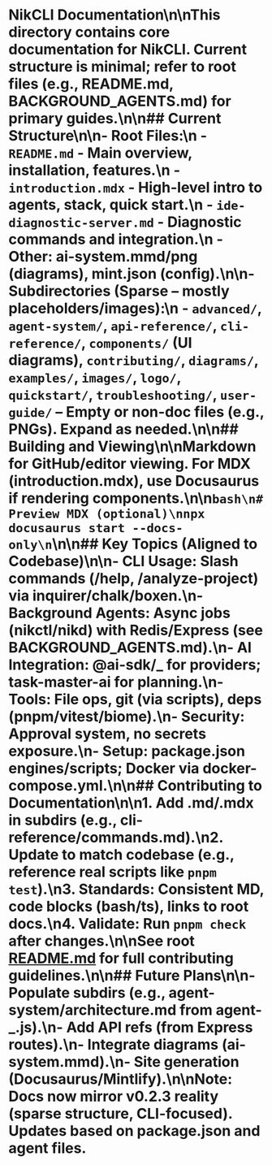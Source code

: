 # NikCLI Documentation\n\nThis directory contains core documentation for NikCLI. Current structure is minimal; refer to root files (e.g., README.md, BACKGROUND_AGENTS.md) for primary guides.\n\n## Current Structure\n\n- **Root Files**:\n - `README.md` - Main overview, installation, features.\n - `introduction.mdx` - High-level intro to agents, stack, quick start.\n - `ide-diagnostic-server.md` - Diagnostic commands and integration.\n - Other: ai-system.mmd/png (diagrams), mint.json (config).\n\n- **Subdirectories** (Sparse – mostly placeholders/images):\n - `advanced/`, `agent-system/`, `api-reference/`, `cli-reference/`, `components/` (UI diagrams), `contributing/`, `diagrams/`, `examples/`, `images/`, `logo/`, `quickstart/`, `troubleshooting/`, `user-guide/` – Empty or non-doc files (e.g., PNGs). Expand as needed.\n\n## Building and Viewing\n\nMarkdown for GitHub/editor viewing. For MDX (introduction.mdx), use Docusaurus if rendering components.\n\n`bash\n# Preview MDX (optional)\nnpx docusaurus start --docs-only\n`\n\n## Key Topics (Aligned to Codebase)\n\n- **CLI Usage**: Slash commands (/help, /analyze-project) via inquirer/chalk/boxen.\n- **Background Agents**: Async jobs (nikctl/nikd) with Redis/Express (see BACKGROUND_AGENTS.md).\n- **AI Integration**: @ai-sdk/_ for providers; task-master-ai for planning.\n- **Tools**: File ops, git (via scripts), deps (pnpm/vitest/biome).\n- **Security**: Approval system, no secrets exposure.\n- **Setup**: package.json engines/scripts; Docker via docker-compose.yml.\n\n## Contributing to Documentation\n\n1. Add .md/.mdx in subdirs (e.g., cli-reference/commands.md).\n2. Update to match codebase (e.g., reference real scripts like `pnpm test`).\n3. Standards: Consistent MD, code blocks (bash/ts), links to root docs.\n4. Validate: Run `pnpm check` after changes.\n\nSee root [README.md](../README.md) for full contributing guidelines.\n\n## Future Plans\n\n- Populate subdirs (e.g., agent-system/architecture.md from agent-_.js).\n- Add API refs (from Express routes).\n- Integrate diagrams (ai-system.mmd).\n- Site generation (Docusaurus/Mintlify).\n\n**Note**: Docs now mirror v0.2.3 reality (sparse structure, CLI-focused). Updates based on package.json and agent files.
